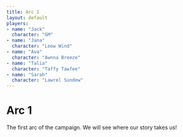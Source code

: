 ```yaml
---
title: Arc 1
layout: default
players:
- name: "Jack"
  character: "GM"
- name: "Jana"
  character: "Leow Wind"
- name: "Ava"
  character: "Awnna Breeze"
- name: "Talia"
  character: "Taffy Tawfee"
- name: "Sarah"
  character: "Lawrel Sundew"
---
```


# Arc 1
The first arc of the campaign. We will see where our story takes us!